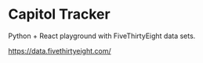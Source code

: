 # Capitol Tracker

Python + React playground with FiveThirtyEight data sets.

https://data.fivethirtyeight.com/
